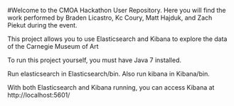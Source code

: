 #Welcome to the CMOA Hackathon User Repository. 
Here you will find the work performed by Braden Licastro, Kc Coury, Matt Hajduk, and Zach Piekut during the event.

This project allows you to use Elasticsearch and Kibana to explore the data of the Carnegie Museum of Art

To run this project yourself, you must have Java 7 installed.

Run elasticsearch in Elasticsearch/bin. Also run kibana in Kibana/bin.

With both Elasticsearch and Kibana running, you can access Kibana at http://localhost:5601/